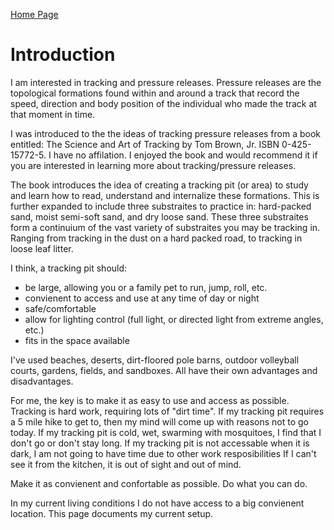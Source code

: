 [Home Page](https://github.com/TrackerLounge/Home)

# Introduction
I am interested in tracking and pressure releases. Pressure releases are the topological formations found within and around a track that record the speed, direction and body position of the individual who made the track at that moment in time.

I was introduced to the the ideas of tracking pressure releases from a book entitled: The Science and Art of Tracking by Tom Brown, Jr. ISBN 0-425-15772-5.
I have no affilation. I enjoyed the book and would recommend it if you are interested in learning more about tracking/pressure releases.

The book introduces the idea of creating a tracking pit (or area) to study and learn how to read, understand and internalize these formations.
This is further expanded to include three substraites to practice in: hard-packed sand, moist semi-soft sand, and dry loose sand.
These three substraites form a continuium of the vast variety of substraites you may be tracking in. Ranging from tracking in the dust on a hard packed road, to tracking in loose leaf litter.

I think, a tracking pit should:
- be large, allowing you or a family pet to run, jump, roll, etc. 
- convienent to access and use at any time of day or night
- safe/comfortable
- allow for lighting control (full light, or directed light from extreme angles, etc.)
- fits in the space available

I've used beaches, deserts, dirt-floored pole barns, outdoor volleyball courts, gardens, fields, and sandboxes.
All have their own advantages and disadvantages.

For me, the key is to make it as easy to use and access as possible. Tracking is hard work, requiring lots of "dirt time". 
If my tracking pit requires a 5 mile hike to get to, then my mind will come up with reasons not to go today.
If my tracking pit is cold, wet, swarming with mosquitoes, I find that I don't go or don't stay long.
If my tracking pit is not accessable when it is dark, I am not going to have time due to other work resposibilities 
If I can't see it from the kitchen, it is out of sight and out of mind. 

Make it as convienent and confortable as possible. Do what you can do.

In my current living conditions I do not have access to a big convienent location.
This page documents my current setup.
